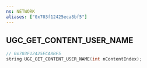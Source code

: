 ```yaml
---
ns: NETWORK
aliases: ["0x703f12425eca8bf5"]
---
```

## UGC_GET_CONTENT_USER_NAME

```c
// 0x703F12425ECA8BF5
string UGC_GET_CONTENT_USER_NAME(int nContentIndex);
```
